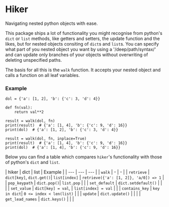 # Hiker

Navigating nested python objects with ease.

This package ships a lot of functionality you might recognise from python's
`dict` or `list` methods, like getters and setters, the update function and the
likes, but for nested objects consiting of `dict`s and `list`s. You can specify
what part of you nested object you want by using a '/deep/path/syntax/' and can
update only branches of your objects without overwriting of deleting
unspecified paths.

The basis for all this is the `walk` function. It accepts your nested object
and calls a function on all leaf variables.

### Example

    dol = {'a': [1, 2], 'b': {'c': 3, 'd': 4}}

    def fn(val):
        return val**2

    result = walk(dol, fn)
    print(result)  # {'a': [1, 4], 'b': {'c': 9, 'd': 16}}
    print(dol)  # {'a': [1, 2], 'b': {'c': 3, 'd': 4}}

    result = walk(dol, fn, inplace=True)
    print(result)  # {'a': [1, 4], 'b': {'c': 9, 'd': 16}}
    print(dol)  # {'a': [1, 4], 'b': {'c': 9, 'd': 16}}


Below you can find a table which compares `hiker`'s functionality with those of
python's `dict` and `list`.

| hiker | dict | list | Example |
| ---   | ---         | ---     |
| `walk`  | -           | -       |
| `retrieve` | `dict[key]`, `dict.get()`| `list[index]` | `retrieve({'a': [1, 2]}, 'a/0]) => 1` |
| `pop_keypath` | `dict.pop()`| `list.pop` | | 
| `set_default` | `dict.setdefault()` | | | 
| `set_value` | `dict[key] = val`, | `list[index] = val` | | 
| `contains_key` | `key in dict`| `0 <= index < len(list)` | | 
| `update` | `dict.update()` | | |
| `get_lead_names` | `dict.keys()` | | |
